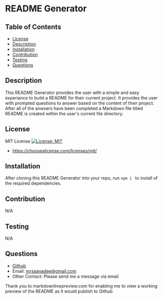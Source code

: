 # README Generator

## Table of Contents
* [License](#license)  
* [Description](#description)
* [Installation](#installation)
* [Contribution](#contribution) 
* [Testing](#testing)
* [Questions](#questions)

## Description <a name="description"></a>   
This README Generator provides the user with a simple and easy experiance to build a README for their current project. It provides the user with prompted questions to answer based on the content of their project. After all of the anwsers have been completed a Markdown file titled README is created within the user's current file directory.

## License <a name="license"></a>  
MIT License [![License: MIT](https://img.shields.io/badge/License-MIT-yellow.svg)](https://opensource.org/licenses/MIT)
* https://choosealicense.com/licenses/mit/

## Installation <a name="installation"></a>  
After cloning this README Generator into your repo, run ```npm i ``` to install of the required dependencies. 

## Contribution <a name="contribution"></a>  
N/A

## Testing <a name="testing"></a>  
N/A


## Questions <a name="questions"></a>  
* [Github](https://github.com/marissa-a-darr)
* Email: mrsaanadee@gmail.com
* Other Contact: Please send me a message via email 

Thank you to markdownlivepreview.com for enabling me to view a working preview of the README as it would publish to Github
